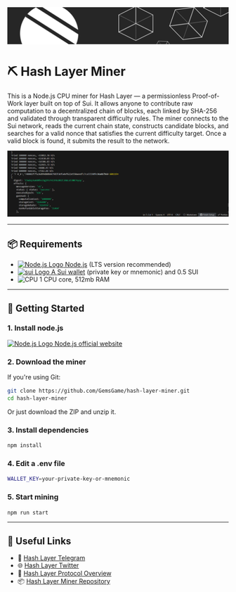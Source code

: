 <img src="assets/hash-layer.png" alt="Hash Layer Banner" />

# ⛏ Hash Layer Miner

This is a Node.js CPU miner for Hash Layer — a permissionless Proof-of-Work layer built on top of Sui. It allows anyone to contribute raw computation to a decentralized chain of blocks, each linked by SHA-256 and validated through transparent difficulty rules. The miner connects to the Sui network, reads the current chain state, constructs candidate blocks, and searches for a valid nonce that satisfies the current difficulty target. Once a valid block is found, it submits the result to the network.

<img src="assets/Снимок экрана 2025-10-18 170003.png" alt="Hash Layer Banner" />

---




## 📦 Requirements

- [<img src="https://nodejs.org/static/images/favicons/favicon.png" alt="Node.js Logo" width="14"/> Node.js](https://nodejs.org/) (LTS version recommended)
- [<img src="https://cdn.prod.website-files.com/6425f546844727ce5fb9e5ab/643773c0d96a22a83c5baf48_Sui_Favicon.png" alt="sui Logo" width="14"> A Sui wallet](https://sui.io/get-started) (private key or mnemonic) and 0.5 SUI
- <img src="https://cdn-icons-png.flaticon.com/512/8186/8186331.png" alt="CPU" width="14"/> 1 CPU core, 512mb RAM

---

## 🚀 Getting Started

### 1. Install node.js
 [<img src="https://nodejs.org/static/images/favicons/favicon.png" alt="Node.js Logo" width="14"/> Node.js official website](https://nodejs.org/en/download)

### 2. Download the miner

If you're using Git:

```bash
git clone https://github.com/GemsGame/hash-layer-miner.git
cd hash-layer-miner
```
Or just download the ZIP and unzip it.

### 3. Install dependencies
```bash
npm install
```
### 4. Edit a .env file
```bash
WALLET_KEY=your-private-key-or-mnemonic
```

### 5. Start mining
```bash
npm run start
```

---

## 🔗 Useful Links
- 💬 [Hash Layer Telegram](https://t.me/hash_layer)
- 🌐 [Hash Layer Twitter](https://x.com/hashLayer2)
- 🧠 [Hash Layer Protocol Overview](https://github.com/GemsGame/hash-layer-miner/blob/main/assets/hash-layer.pdf)
- 📦 [Hash Layer Miner Repository](https://github.com/GemsGame/hash-layer-miner)


